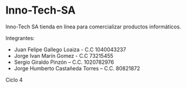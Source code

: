 ﻿# Inno-Tech-SA
Inno-Tech SA tienda en línea para comercializar productos informáticos.

Integrantes:
- Juan Felipe Gallego Loaiza - C.C 1040043237
- Jorge Ivan Marín Gomez - C.C 73215455
- Sergio Giraldo Pinzón – C.C. 1020782976
- Jorge Humberto Castañeda Torres – C.C. 80821872


Ciclo 4
